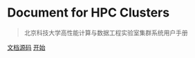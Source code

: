 # Document for HPC Clusters

> 北京科技大学高性能计算与数据工程实验室集群系统用户手册


[文档源码](https://git.hpcer.dev/HPCDoc/clusters)
[开始](#get-start)
